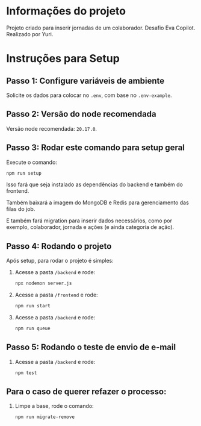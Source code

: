 # Informações do projeto

Projeto criado para inserir jornadas de um colaborador. Desafio Eva Copilot. Realizado por Yuri.

# Instruções para Setup

## Passo 1: Configure variáveis de ambiente
Solicite os dados para colocar no `.env`, com base no `.env-example`.

## Passo 2: Versão do node recomendada
Versão node recomendada: `20.17.0`.

## Passo 3: Rodar este comando para setup geral
Execute o comando:
```bash
npm run setup
```
Isso fará que seja instalado as dependências do backend e também do frontend.

Também baixará a imagem do MongoDB e Redis para gerenciamento das filas do job.

E também fará migration para inserir dados necessários, como por exemplo, colaborador, jornada e ações (e ainda categoria de ação).

## Passo 4: Rodando o projeto
Após setup, para rodar o projeto é simples:

1. Acesse a pasta `/backend` e rode:
    ```bash
    npx nodemon server.js
    ```

2. Acesse a pasta `/frontend` e rode:
    ```bash
    npm run start
    ```

3. Acesse a pasta `/backend` e rode:
    ```bash
    npm run queue
    ```

## Passo 5: Rodando o teste de envio de e-mail

1. Acesse a pasta `/backend` e rode:
    ```bash
    npm test
    ```
## Para o caso de querer refazer o processo:

1. Limpe a base, rode o comando: 
    ```bash
    npm run migrate-remove
    ```

